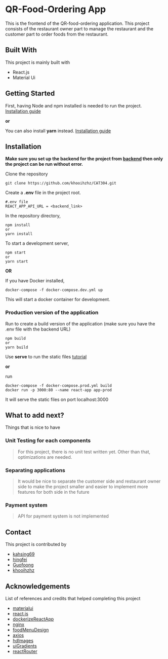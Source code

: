 # QR-Food-Ordering App
This is the frontend of the QR-food-ordering application. This project consists of the restaurant owner part to manage the restaurant and the customer part to order foods from the restaurant.

## Built With
This project is mainly built with
- React.js
- Material Ui

## Getting Started
First, having Node and npm installed is needed to run the project.
[Installation guide](https://docs.npmjs.com/downloading-and-installing-node-js-and-npm)

**or**

You can also install **yarn** instead.
[Installation guide](https://classic.yarnpkg.com/lang/en/docs/install/#windows-stable)

## Installation
**Make sure you set up the backend for the project from [backend](https://github.com/khooihzhz/qr-food-ordering-backend) then only the project can be run without error.**

Clone the repository
```
git clone https://github.com/khooihzhz/CAT304.git
```

Create a **.env** file in the project root.
``` 
#.env file
REACT_APP_API_URL = <backend_link>
```

In the repository directory, 
```
npm install
or 
yarn install
```

To start a development server, 
```
npm start
or 
yarn start
```

**OR**

If you have Docker installed,
```
docker-compose -f docker-compose.dev.yml up
```
This will start a docker container for development.

### Production version of the application
Run to create a build version of the application (make sure you have the .env file with the backend URL)
```
npm build
or 
yarn build
```

Use **serve** to run the static files [tutorial](https://stackoverflow.com/a/49209041)

**or**

run 
```
docker-compose -f docker-compose.prod.yml build
docker run -p 3000:80 --name react-app app-prod
```

It will serve the static files on port localhost:3000

## What to add next?
Things that is nice to have 
### Unit Testing for each components
> For this project, there is no unit test written yet. Other than that, optimizations are needed.

### Separating applications
> It would be nice to separate the customer side and restaurant owner side to make the project smaller and easier to implement more features for both side in the future

### Payment system
> API for payment system is not implemented


## Contact
This project is contributed by 
- [kahsing69](https://github.com/kahsing69)
- [hingfei](https://github.com/hingfei)
- [Guofoong](https://github.com/Guofoong)
- [khooihzhz](https://github.com/khooihzhz)

## Acknowledgements
List of references and credits that helped completing this project
- [materialui](https://mui.com/)
- [react.js](https://reactjs.org/)
- [dockerizeReactApp](https://www.youtube.com/watch?v=1QK27MUr2Dk&ab_channel=Karan)
- [nginx](https://www.nginx.com/)
- [foodMenuDesign](https://codingartistweb.com/2021/05/responsive-food-menu-without-media-queries/)
- [axios](https://github.com/axios/axios)
- [hdImages](https://unsplash.com/)
- [uiGradients](https://uigradients.com)
- [reactRouter](https://reactrouter.com/)
